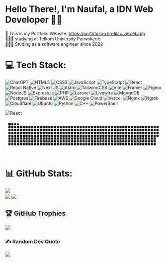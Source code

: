 # Hello There!, I'm Naufal, a IDN Web Developer 👋🏼
🛜 This is my Portfolio Website: https://portofolio-rho-lilac.vercel.app <br>👨🏼‍🎓 studying at Telkom University Purwokerto<br>👨🏼‍💻 Studing as a software engineer since 2022 <br>

# 💻 Tech Stack:
![ChatGPT](https://img.shields.io/badge/ChatGPT-41B883?style=for-the-badge&logo=openai&logoColor=white&color=radical) ![HTML5](https://img.shields.io/badge/html5-%23E34F26.svg?style=for-the-badge&logo=html5&logoColor=white&color=radical) ![CSS3](https://img.shields.io/badge/css3-%231572B6.svg?style=for-the-badge&logo=css3&logoColor=white&color=radical) ![JavaScript](https://img.shields.io/badge/javascript-%23323330.svg?style=for-the-badge&logo=javascript&logoColor=%23F7DF1E&color=radical) ![TypeScript](https://img.shields.io/badge/typescript-%23007ACC.svg?style=for-the-badge&logo=typescript&logoColor=white&color=radical) ![React](https://img.shields.io/badge/react-%2320232a.svg?style=for-the-badge&logo=react&logoColor=%2361DAFB&color=radical) ![React Native](https://img.shields.io/badge/ReactNative-%2320232a.svg?style=for-the-badge&logo=react&logoColor=%2361DAFB&color=radical) ![Next JS](https://img.shields.io/badge/Next-black?style=for-the-badge&logo=next.js&logoColor=white&color=radical) ![Astro](https://img.shields.io/badge/Astro-%23bc52ee.svg?style=for-the-badge&logo=astro&logoColor=white&color=radical) ![TailwindCSS](https://img.shields.io/badge/tailwindcss-%2338B2AC.svg?style=for-the-badge&logo=tailwind-css&logoColor=white&color=radical) ![Vite](https://img.shields.io/badge/vite-%23646CFF.svg?style=for-the-badge&logo=vite&logoColor=white&color=radical) ![Framer](https://img.shields.io/badge/Framer-black?style=for-the-badge&logo=framer&logoColor=blue&color=radical) ![Figma](https://img.shields.io/badge/figma-%23F24E1E.svg?style=for-the-badge&logo=figma&logoColor=white&color=radical) ![NodeJS](https://img.shields.io/badge/node.js-6DA55F?style=for-the-badge&logo=node.js&logoColor=white&color=radical) ![Express.js](https://img.shields.io/badge/express.js-%23404d59.svg?style=for-the-badge&logo=express&logoColor=%2361DAFB&color=radical) ![PHP](https://img.shields.io/badge/PHP-%23777BB4.svg?style=for-the-badge&logo=php&logoColor=white&color=radical) ![Laravel](https://img.shields.io/badge/laravel-%23FF2D20.svg?style=for-the-badge&logo=laravel&logoColor=white&color=radical) ![Livewire](https://img.shields.io/badge/Livewire-%231c2d3f.svg?style=for-the-badge&logo=laravel&logoColor=white&color=radical) ![MongoDB](https://img.shields.io/badge/MongoDB-%234ea94b.svg?style=for-the-badge&logo=mongodb&logoColor=white&color=radical) ![Postgres](https://img.shields.io/badge/postgres-%23316192.svg?style=for-the-badge&logo=postgresql&logoColor=white&color=radical) ![Firebase](https://img.shields.io/badge/Firebase-039BE5?style=for-the-badge&logo=Firebase&logoColor=white&color=radical) ![AWS](https://img.shields.io/badge/AWS-%23FF9900.svg?style=for-the-badge&logo=amazon-aws&logoColor=white&color=radical) ![Google Cloud](https://img.shields.io/badge/GoogleCloud-%234285F4.svg?style=for-the-badge&logo=google-cloud&logoColor=white&color=radical) ![Vercel](https://img.shields.io/badge/vercel-%23000000.svg?style=for-the-badge&logo=vercel&logoColor=white&color=radical) ![Nginx](https://img.shields.io/badge/nginx-%23009639.svg?style=for-the-badge&logo=nginx&logoColor=white&color=radical) ![Ngrok](https://img.shields.io/badge/ngrok-1F1F1F?style=for-the-badge&logo=ngrok&logoColor=white&color=radical) ![Cloudflare](https://img.shields.io/badge/cloudflare-F38020?style=for-the-badge&logo=cloudflare&logoColor=white&color=radical) ![Ubuntu](https://img.shields.io/badge/ubuntu-E95420?style=for-the-badge&logo=ubuntu&logoColor=white&color=radical) ![Python](https://img.shields.io/badge/python-%2314354C.svg?style=for-the-badge&logo=python&logoColor=white&color=radical) ![C++](https://img.shields.io/badge/C++-%2300599C.svg?style=for-the-badge&logo=c%2B%2B&logoColor=white&color=radical) ![PowerShell](https://img.shields.io/badge/PowerShell-%235391FE.svg?style=for-the-badge&logo=powershell&logoColor=white&color=radical)

![React](https://img.shields.io/badge/react-%2320232a.svg?style=for-the-badge&logo=react&logoColor=white&color=FF2DC6)


<picture>
  <source media="(prefers-color-scheme: dark)" srcset="https://github.com/NaufalAnantaSE/NaufalAnantaSE/blob/output/github-snake-dark.svg">
  <source media="(prefers-color-scheme: light)" srcset="https://github.com/NaufalAnantaSE/NaufalAnantaSE/blob/output/github-snake.svg">
  <img alt="Snake animation" src="https://github.com/NaufalAnantaSE/NaufalAnantaSE/blob/output/github-snake.svg">
</picture>

# 📊 GitHub Stats:
![](https://nirzak-streak-stats.vercel.app/?user=NaufalAnantaSE&theme=radical&hide_border=false)<br/>
![](https://github-readme-stats.vercel.app/api?username=NaufalAnantaSE&theme=radical&hide_border=false&include_all_commits=true&count_private=true)
![](https://github-readme-stats.vercel.app/api/top-langs/?username=NaufalAnantaSE&theme=radical&hide_border=false&include_all_commits=true&count_private=true&layout=compact)



## 🏆 GitHub Trophies
![](https://github-profile-trophy.vercel.app/?username=NaufalAnantaSE&theme=radical&no-frame=false&no-bg=true&margin-w=4)

### ✍️ Random Dev Quote
![](https://quotes-github-readme.vercel.app/api?type=horizontal&theme=radical)
